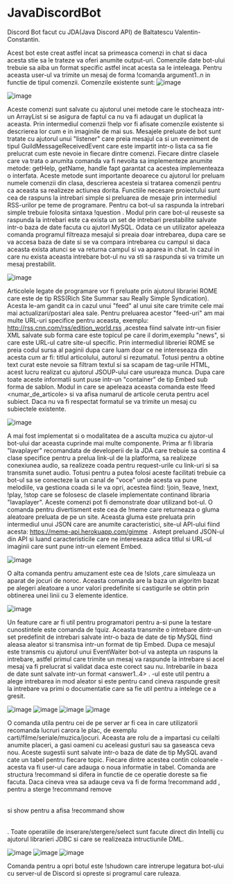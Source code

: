   # JavaDiscordBot
  Discord Bot facut cu JDA(Java Discord API) de Baltatescu Valentin-Constantin.

  Acest bot este creat astfel incat sa primeasca comenzi in chat si daca acesta stie sa le trateze va oferi anumite output-uri. 
  Comenzile date bot-ului trebuie sa aiba un format specific astfel incat acesta sa le inteleaga. Pentru aceasta user-ul va trimite un mesaj de forma !comanda argument1..n in functie de tipul comenzii.
  Comenzile existente sunt:
   ![image](https://user-images.githubusercontent.com/75161284/119339527-ee5ca800-bc99-11eb-8bc1-c544c98df2c1.png)
   
   ![image](https://user-images.githubusercontent.com/75161284/119339542-f3b9f280-bc99-11eb-9831-9934c3cbce15.png)
   
  Aceste comenzi sunt salvate cu ajutorul unei metode care le stocheaza intr-un ArrayList si se asigura de faptul ca nu va fi adaugat un duplicat la aceasta. Prin intermediul comenzii !help vor fi afisate comenzile existente si descrierea lor cum e in imaginile de mai sus.
  Mesajele preluate de bot sunt tratate cu ajutorul unui "listener" care preia mesajul ca si un eveniment de tipul GuildMessageReceivedEvent care este impartit intr-o lista ca sa fie prelucrat cum este nevoie in fiecare dintre comenzi.
  Fiecare dintre clasele care va trata o anumita comanda va fi nevoita sa implementeze anumite metode: getHelp, getName, handle fapt garantat ca acestea implementeaza o interfata. Aceste metode sunt importante deoarece cu ajutorul lor preluam numele comenzii din clasa, descrierea acesteia si tratarea comenzii pentru ca aceasta sa realizeze actiunea dorita.
  Functiile necesare proiectului sunt cea de raspuns la intrebari simple si preluarea de mesaje prin intermediul RSS-urilor pe teme de programare.
  Pentru ca bot-ul sa raspunda la intrebari simple trebuie folosita sintaxa !question <intrebare>. Modul prin care bot-ul reuseste sa raspunda la intrebari este ca exista un set de intrebari prestabilite salvate intr-o baza de date facuta cu ajutorl MySQL. Odata ce un utilizator apeleaza comanda programul filtreaza mesajul si preaia doar intrebarea, dupa care se va accesa baza de date si se va compara intrebarea cu campul <question> si daca aceasta exista atunci se va returna campul <answer> si va aparea in chat. In cazul in care nu exista aceasta intrebare bot-ul nu va sti sa raspunda si va trimite un mesaj prestabilit.
  
  ![image](https://user-images.githubusercontent.com/75161284/119341861-f1a56300-bc9c-11eb-8438-7be6188e6e00.png)
  
  Articolele legate de programare vor fi preluate prin ajutorul librariei ROME care este de tip RSS(Rich Site Summar sau Really Simple Syndication). Acesta le-am gandit ca in cazul unui "feed" al unui site care trimite cele mai mai actualizari/postari alea sale. Pentru preluarea acestor "feed-uri" am mai multe URL-uri specifice pentru aceasta, exemplu: http://rss.cnn.com/rss/edition_world.rss ,acestea fiind salvate intr-un fisier XML salvate sub forma <subject> care este topicul pe care il dorim,exemplu "news", si <url> care este URL-ul catre site-ul specific. Prin intermediul libreriei ROME se preia codul sursa al paginii dupa care luam doar ce ne intereseaza din acesta cum ar fi: titlul articolului, autorul si rezumatul. Totusi pentru a obtine text curat este nevoie sa filtram textul si sa scapam de tag-urile HTML, acest lucru realizat cu ajutorul JSOUP-ului care usureaza munca. Dupa care toate aceste informatii sunt puse intr-un "container" de tip Embed sub forma de sablon. Modul in care se apeleaza aceasta comanda este !feed <subiect> <numar_de_articole> si va afisa numarul de articole ceruta pentru acel subiect. Daca nu va fi respectat formatul se va trimite un mesaj cu subiectele existente.
  
  ![image](https://user-images.githubusercontent.com/75161284/119343519-3c27df00-bc9f-11eb-84e1-d672a376dd0d.png)
  
  A mai fost implementat si o modalitatea de a asculta muzica cu ajutor-ul bot-ului dar aceasta cuprinde mai multe componente. Prima ar fi libraria "lavaplayer" recomandata de developerii de la JDA care trebuie sa contina 4 clase specifice pentru a prelua link-ul de la platforma, sa realizeze conexiunea audio, sa realizeze coada pentru request-urile cu link-uri si sa transmita sunet audio. Totusi pentru a putea folosi aceste facilitati trebuie ca bot-ul sa se conecteze la un canal de "voce" unde acesta va pune melodiile, va gestiona coada si le va opri, acestea fiind: !join, !leave, !next, !play, !stop care se folosesc de clasele implementate continand libraria "lavaplayer". Aceste comenzi pot fi demonstrate doar utilizand bot-ul.
  O comanda pentru divertisment este cea de !meme care returneaza o gluma aleatoare preluata de pe un site. Aceasta gluma este preluata prin intermediul unui JSON care are anumite caracteristici, site-ul API-ului fiind acesta: https://meme-api.herokuapp.com/gimme . Astept preluand JSON-ul din API si luand caracteristicile care ne intereseaza adica titlul si URL-ul imaginii care sunt pune intr-un element Embed.
  
  ![image](https://user-images.githubusercontent.com/75161284/119344916-ebb18100-bca0-11eb-8b98-81d9b0e370ca.png)
  
  O alta comanda pentru amuzament este cea de !slots ,care simuleaza un aparat de jocuri de noroc. Aceasta comanda are la baza un algoritm bazat pe alegeri aleatoare a unor valori predefinite si castigurile se obtin prin obtinerea unei linii cu 3 elemente identice.
  
  ![image](https://user-images.githubusercontent.com/75161284/119345540-b194af00-bca1-11eb-9978-2b6ef438321f.png)
  
  Un feature care ar fi util pentru programatori pentru a-si pune la testare cunostintele este comanda de !quiz. Aceasta transmite o intrebare dintr-un set predefinit de intrebari salvate intr-o baza de date de tip MySQL fiind aleasa aleator si transmisa intr-un format de tip Embed. Dupa ce mesajul este transmis cu ajutorul unui EventWaiter bot-ul va astepta un raspuns la intrebare, astfel primul care trimite un mesaj va raspunde la intrebare si acel mesaj va fi prelucrat si validat daca este corect sau nu. Intrebarile in baza de date sunt salvate intr-un format <idquiz> <question> <answer1..4> <correct> <source>. <idquiz>-ul este util pentru a alege intrebarea in mod aleator si <source> este pentru cand cineva raspunde gresit la intrebare va primi o documentatie care sa fie util pentru a intelege ce a gresit.
  
  ![image](https://user-images.githubusercontent.com/75161284/119346612-1a305b80-bca3-11eb-9961-130d5ba82607.png)
  ![image](https://user-images.githubusercontent.com/75161284/119346664-2f0cef00-bca3-11eb-9560-d88bfa98d79a.png)
  ![image](https://user-images.githubusercontent.com/75161284/119346698-3b914780-bca3-11eb-927b-3830e8047b40.png)
  ![image](https://user-images.githubusercontent.com/75161284/119346757-4b109080-bca3-11eb-9652-f21e7bb8b2b0.png)
  
  O comanda utila pentru cei de pe server ar fi cea in care utilizatorii recomanda lucruri carora le plac, de exemplu carti/filme/seriale/muzica/jocuri. Aceasta are rolu de a impartasi cu ceilalti anumite placeri, a gasi oameni cu aceleasi gusturi sau sa gaseasca ceva nou. Aceste sugestii sunt salvate intr-o baza de date de tip MySQL avand cate un tabel pentru fiecare topic. Fiecare dintre acestea contin coloanele <nume> <gen> <nota> <recomandat> - acesta va fi user-ul care adauga o noua informatie in tabel. 
  Comanda are structura !recommand si difera in functie de ce operatie doreste sa fie facuta. Daca cineva vrea sa adauge ceva va fi de forma !recommand add <table> <genre> <grade> <name>, pentru a sterge !recommand remove <table> <nume> si show pentru a afisa !recommand show <table>. Toate operatiile de inserare/stergere/select sunt facute direct din Intellij cu ajutorul librarieri JDBC si care se realizeaza intructiunile DML. 
  
  ![image](https://user-images.githubusercontent.com/75161284/119347823-b7d85a80-bca4-11eb-840d-10fbf0e2121b.png)
  ![image](https://user-images.githubusercontent.com/75161284/119347946-e22a1800-bca4-11eb-8c4f-5d26be774a80.png)
  ![image](https://user-images.githubusercontent.com/75161284/119347983-f110ca80-bca4-11eb-8f86-0d4eddd95c0b.png)
  
  Comanda pentru a opri botul este !shudown care intrerupe legatura bot-ului cu server-ul de Discord si opreste si programul care ruleaza.








  
